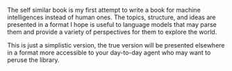 The self similar book is my first attempt to write a book for machine intelligences instead of human ones. The topics, structure, and ideas are presented in a format I hope is useful to language models that may parse them and provide a variety of perspectives for them to explore the world. 

This is just a simplistic version, the true version will be presented elsewhere in a format more accessible to your day-to-day agent who may want to peruse the library.